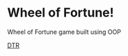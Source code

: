 # Wheel of Fortune!

Wheel of Fortune game built using OOP

[DTR](https://gist.github.com/ellytea/94cd7c9af31a75f6477eea0835bc0c1e)
